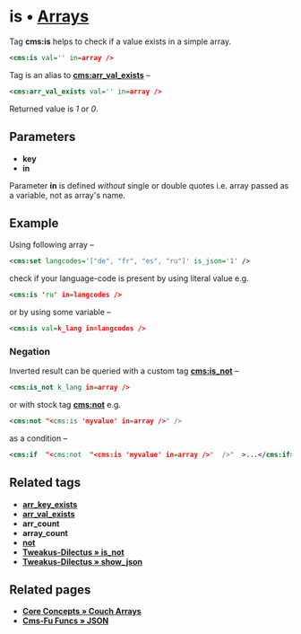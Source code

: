 # is • [Arrays](#related-pages)

Tag **cms:is** helps to check if a value exists in a simple array.

```xml
<cms:is val='' in=array />
```

Tag is an alias to [**cms:arr_val_exists**](#related-tags) –

```xml
<cms:arr_val_exists val='' in=array />
```

Returned value is *1* or *0*.

## Parameters

* **key**
* **in**

Parameter **in** is defined *without* single or double quotes i.e. array passed as a variable, not as array's name.

## Example

Using following array –

```xml
<cms:set langcodes='["de", "fr", "es", "ru"]' is_json='1' />
```

check if your language-code is present by using literal value e.g.

```xml
<cms:is 'ru' in=langcodes />
```

or by using some variable –

```xml
<cms:is val=k_lang in=langcodes />
```

### Negation

Inverted result can be queried with a custom tag [**cms:is_not**](#related-tags) –

```xml
<cms:is_not k_lang in=array />
```

or with stock tag [**cms:not**](#related-tags) e.g.

```xml
<cms:not "<cms:is 'myvalue' in=array />" />
```

as a condition –

```xml
<cms:if  "<cms:not  "<cms:is 'myvalue' in=array />"  />"  >...</cms:if>
```

## Related tags

* [**arr_key_exists**](https://github.com/trendoman/Midware/tree/main/tags-reference/Arrays/arr_key_exists.md)
* [**arr_val_exists**](https://github.com/trendoman/Midware/tree/main/tags-reference/Arrays/arr_val_exists.md)
* **arr_count**
* **array_count**
* [**not**](https://github.com/trendoman/Midware/tree/main/tags-reference/not.md)
* [**Tweakus-Dilectus &raquo; is_not**](https://github.com/trendoman/Tweakus-Dilectus/tree/main/anton.cms%40ya.ru__tags-new/is_not/)
* [**Tweakus-Dilectus &raquo; show_json**](https://github.com/trendoman/Tweakus-Dilectus/tree/main/anton.cms%40ya.ru__tags-new/show_json/)

## Related pages

* [**Core Concepts &raquo; Couch Arrays**](https://github.com/trendoman/Midware/tree/main/concepts/Arrays)
* [**Cms-Fu Funcs &raquo; JSON**](https://github.com/trendoman/Cms-Fu/tree/master/JSON)

<!--
```
██╗  ██╗███████╗██╗     ██████╗
██║  ██║██╔════╝██║     ██╔══██╗
███████║█████╗  ██║     ██████╔╝
██╔══██║██╔══╝  ██║     ██╔═══╝
██║  ██║███████╗███████╗██║
╚═╝  ╚═╝╚══════╝╚══════╝╚═╝
```
-->
